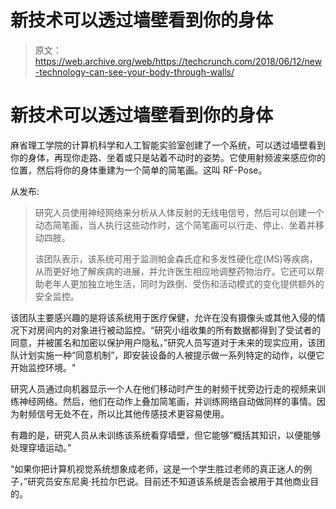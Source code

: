 # 新技术可以透过墙壁看到你的身体 

> 原文：<https://web.archive.org/web/https://techcrunch.com/2018/06/12/new-technology-can-see-your-body-through-walls/>

# 新技术可以透过墙壁看到你的身体

麻省理工学院的计算机科学和人工智能实验室创建了一个系统，可以透过墙壁看到你的身体，再现你走路、坐着或只是站着不动时的姿势。它使用射频波来感应你的位置，然后将你的身体重建为一个简单的简笔画。这叫 RF-Pose。

从发布:

> 研究人员使用神经网络来分析从人体反射的无线电信号，然后可以创建一个动态简笔画，当人执行这些动作时，这个简笔画可以行走、停止、坐着并移动四肢。
> 
> 该团队表示，该系统可用于监测帕金森氏症和多发性硬化症(MS)等疾病，从而更好地了解疾病的进展，并允许医生相应地调整药物治疗。它还可以帮助老年人更加独立地生活，同时为跌倒、受伤和活动模式的变化提供额外的安全监控。

该团队主要感兴趣的是将该系统用于医疗保健，允许在没有摄像头或其他入侵的情况下对房间内的对象进行被动监控。“研究小组收集的所有数据都得到了受试者的同意，并被匿名和加密以保护用户隐私，”研究人员写道对于未来的现实应用，该团队计划实施一种“同意机制”，即安装设备的人被提示做一系列特定的动作，以便它开始监控环境。"

研究人员通过向机器显示一个人在他们移动时产生的射频干扰旁边行走的视频来训练神经网络。然后，他们在动作上叠加简笔画，并训练网络自动做同样的事情。因为射频信号无处不在，所以比其他传感技术更容易使用。

有趣的是，研究人员从未训练该系统看穿墙壁，但它能够“概括其知识，以便能够处理穿墙运动。”

“如果你把计算机视觉系统想象成老师，这是一个学生胜过老师的真正迷人的例子，”研究员安东尼奥·托拉尔巴说。目前还不知道该系统是否会被用于其他商业目的。